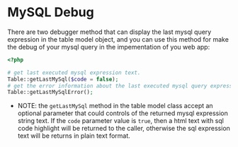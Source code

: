 # MySQL Debug

There are two debugger method that can display the last mysql query expression in the table model object, and you can use this method for make the debug of your mysql query in the impementation of you web app:

```php
<?php

# get last executed mysql expression text.
Table::getLastMySql($code = false);
# get the error information about the last executed mysql query expression.
Table::getLastMySqlError();
```

+ NOTE: the ``getLastMySql`` method in the table model class accept an optional parameter that could controls of the returned mysql expression string text. If the ``code`` parameter value is ``true``, then a html text with sql code highlight will be returned to the caller, otherwise the sql expression text will be returns in plain text format.

